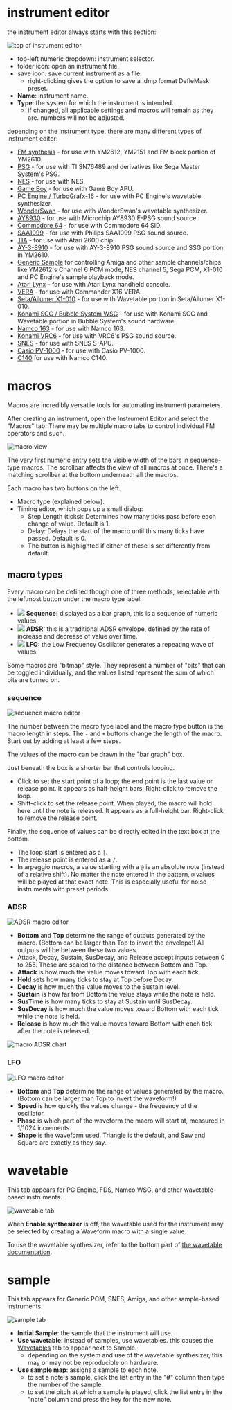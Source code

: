 # instrument editor

the instrument editor always starts with this section:

![top of instrument editor](instrument-editor-top.png)

- top-left numeric dropdown: instrument selector.
- folder icon: open an instrument file.
- save icon: save current instrument as a file.
  - right-clicking gives the option to save a .dmp format DefleMask preset.
- **Name**: instrument name.
- **Type**: the system for which the instrument is intended.
  - if changed, all applicable settings and macros will remain as they are. numbers will not be adjusted.

depending on the instrument type, there are many different types of instrument editor:

- [FM synthesis](fm.md) - for use with YM2612, YM2151 and FM block portion of YM2610.
- [PSG](psg.md) - for use with TI SN76489 and derivatives like Sega Master System's PSG.
- [NES](nes.md) - for use with NES.
- [Game Boy](game-boy.md) - for use with Game Boy APU.
- [PC Engine / TurboGrafx-16](pce.md) - for use with PC Engine's wavetable synthesizer.
- [WonderSwan](wonderswan.md) - for use with WonderSwan's wavetable synthesizer.
- [AY8930](8930.md) - for use with Microchip AY8930 E-PSG sound source.
- [Commodore 64](c64.md) - for use with Commodore 64 SID.
- [SAA1099](saa.md) - for use with Philips SAA1099 PSG sound source.
- [TIA](tia.md) - for use with Atari 2600 chip.
- [AY-3-8910](ay8910.md) - for use with AY-3-8910 PSG sound source and SSG portion in YM2610.
- [Generic Sample](amiga.md) for controlling Amiga and other sample channels/chips like YM2612's Channel 6 PCM mode, NES channel 5, Sega PCM, X1-010 and PC Engine's sample playback mode.
- [Atari Lynx](lynx.md) - for use with Atari Lynx handheld console.
- [VERA](vera.md) - for use with Commander X16 VERA.
- [Seta/Allumer X1-010](x1_010.md) - for use with Wavetable portion in Seta/Allumer X1-010.
- [Konami SCC / Bubble System WSG](scc.md) - for use with Konami SCC and Wavetable portion in Bubble System's sound hardware.
- [Namco 163](n163.md) - for use with Namco 163.
- [Konami VRC6](vrc6.md) - for use with VRC6's PSG sound source.
- [SNES](snes.md) - for use with SNES S-APU.
- [Casio PV-1000](pv1000.md) - for use with Casio PV-1000.
- [C140](c140.md) for use with Namco C140.


# macros

Macros are incredibly versatile tools for automating instrument parameters.

After creating an instrument, open the Instrument Editor and select the "Macros" tab. There may be multiple macro tabs to control individual FM operators and such.

![macro view](macroview.png)

The very first numeric entry sets the visible width of the bars in sequence-type macros. The scrollbar affects the view of all macros at once. There's a matching scrollbar at the bottom underneath all the macros.

Each macro has two buttons on the left.
- Macro type (explained below).
- Timing editor, which pops up a small dialog:
  - Step Length (ticks): Determines how many ticks pass before each change of value. Default is 1.
  - Delay: Delays the start of the macro until this many ticks have passed. Default is 0.
  - The button is highlighted if either of these is set differently from default.

## macro types

Every macro can be defined though one of three methods, selectable with the leftmost button under the macro type label:

- ![](macro-button-seq.png) **Sequence:** displayed as a bar graph, this is a sequence of numeric values.
- ![](macro-button-ADSR.png) **ADSR:** this is a traditional ADSR envelope, defined by the rate of increase and decrease of value over time.
- ![](macro-button-LFO.png) **LFO:** the Low Frequency Oscillator generates a repeating wave of values.

Some macros are "bitmap" style. They represent a number of "bits" that can be toggled individually, and the values listed represent the sum of which bits are turned on.

### sequence

![sequence macro editor](macro-seq.png)

The number between the macro type label and the macro type button is the macro length in steps. The `-` and `+` buttons change the length of the macro. Start out by adding at least a few steps.

The values of the macro can be drawn in the "bar graph" box.

Just beneath the box is a shorter bar that controls looping.
- Click to set the start point of a loop; the end point is the last value or release point. It appears as half-height bars. Right-click to remove the loop.
- Shift-click to set the release point. When played, the macro will hold here until the note is released. It appears as a full-height bar. Right-click to remove the release point.

Finally, the sequence of values can be directly edited in the text box at the bottom.
- The loop start is entered as a `|`.
- The release point is entered as a `/`.
- In arpeggio macros, a value starting with a `@` is an absolute note (instead of a relative shift). No matter the note entered in the pattern, `@` values will be played at that exact note. This is especially useful for noise instruments with preset periods.

### ADSR

![ADSR macro editor](macro-ADSR.png)

- **Bottom** and **Top** determine the range of outputs generated by the macro. (Bottom can be larger than Top to invert the envelope!) All outputs will be between these two values.
- Attack, Decay, Sustain, SusDecay, and Release accept inputs between 0 to 255. These are scaled to the distance between Bottom and Top.
- **Attack** is how much the value moves toward Top with each tick.
- **Hold** sets how many ticks to stay at Top before Decay.
- **Decay** is how much the value moves to the Sustain level.
- **Sustain** is how far from Bottom the value stays while the note is held.
- **SusTime** is how many ticks to stay at Sustain until SusDecay.
- **SusDecay** is how much the value moves toward Bottom with each tick while the note is held.
- **Release** is how much the value moves toward Bottom with each tick after the note is released.

![macro ADSR chart](macro-ADSRchart.png)

### LFO

![LFO macro editor](macro-LFO.png)

- **Bottom** and **Top** determine the range of values generated by the macro. (Bottom can be larger than Top to invert the waveform!)
- **Speed** is how quickly the values change - the frequency of the oscillator.
- **Phase** is which part of the waveform the macro will start at, measured in 1/1024 increments.
- **Shape** is the waveform used. Triangle is the default, and Saw and Square are exactly as they say.



# wavetable

This tab appears for PC Engine, FDS, Namco WSG, and other wavetable-based instruments.

![wavetable tab](wavetable.png)

When **Enable synthesizer** is off, the wavetable used for the instrument may be selected by creating a Waveform macro with a single value.

To use the wavetable synthesizer, refer to the bottom part of [the wavetable documentation](../5-wave/README.md).


# sample

This tab appears for Generic PCM, SNES, Amiga, and other sample-based instruments.

![sample tab](sample-map.png)

- **Initial Sample**: the sample that the instrument will use.
- **Use wavetable**: instead of samples, use wavetables. this causes the [Wavetables](../5-wave/README.md) tab to appear next to Sample.
  - depending on the system and use of the wavetable synthesizer, this may or may not be reproducible on hardware.
- **Use sample map**: assigns a sample to each note.
  - to set a note's sample, click the list entry in the "#" column then type the number of the sample.
  - to set the pitch at which a sample is played, click the list entry in the "note" column and press the key for the new note.

